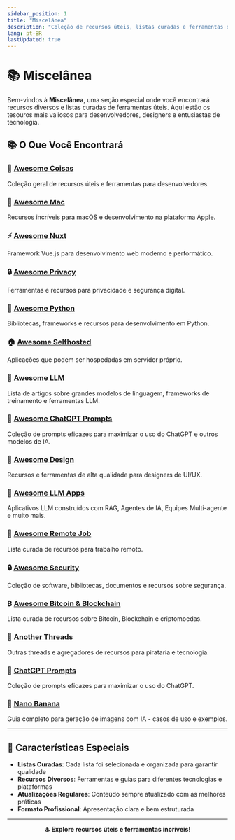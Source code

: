 ```yaml
---
sidebar_position: 1
title: "Miscelânea"
description: "Coleção de recursos úteis, listas curadas e ferramentas diversas"
lang: pt-BR
lastUpdated: true
---
```


# 📚 Miscelânea

Bem-vindos à **Miscelânea**, uma seção especial onde você encontrará recursos diversos e listas curadas de ferramentas úteis. Aqui estão os tesouros mais valiosos para desenvolvedores, designers e entusiastas de tecnologia.

## 📚 O Que Você Encontrará

### 🌟 [Awesome Coisas](/nice-misc/awesome-coisas/awesome-coisas)
Coleção geral de recursos úteis e ferramentas para desenvolvedores.

### 🍎 [Awesome Mac](/nice-misc/awesome-coisas/awesome-mac)
Recursos incríveis para macOS e desenvolvimento na plataforma Apple.

### ⚡ [Awesome Nuxt](/nice-misc/awesome-coisas/awesome-nuxt)
Framework Vue.js para desenvolvimento web moderno e performático.

### 🔒 [Awesome Privacy](/nice-misc/awesome-coisas/awesome-privacy)
Ferramentas e recursos para privacidade e segurança digital.

### 🐍 [Awesome Python](/nice-misc/awesome-coisas/awesome-python)
Bibliotecas, frameworks e recursos para desenvolvimento em Python.

### 🏠 [Awesome Selfhosted](/nice-misc/awesome-coisas/awesome-selfhosted)
Aplicações que podem ser hospedadas em servidor próprio.

### 🤖 [Awesome LLM](/nice-misc/awesome-coisas/Awesome-LLM)
Lista de artigos sobre grandes modelos de linguagem, frameworks de treinamento e ferramentas LLM.

### 💬 [Awesome ChatGPT Prompts](/nice-misc/awesome-coisas/awesome-chatgpt-prompts)
Coleção de prompts eficazes para maximizar o uso do ChatGPT e outros modelos de IA.

### 🎨 [Awesome Design](/nice-misc/awesome-coisas/awesome-design)
Recursos e ferramentas de alta qualidade para designers de UI/UX.

### 🚀 [Awesome LLM Apps](/nice-misc/awesome-coisas/awesome-llm-apps)
Aplicativos LLM construídos com RAG, Agentes de IA, Equipes Multi-agente e muito mais.

### 💼 [Awesome Remote Job](/nice-misc/awesome-coisas/awesome-remote-job)
Lista curada de recursos para trabalho remoto.

### 🔒 [Awesome Security](/nice-misc/awesome-coisas/awesome-security)
Coleção de software, bibliotecas, documentos e recursos sobre segurança.


### ₿ [Awesome Bitcoin & Blockchain](/nice-misc/awesome-coisas/awesome-blockchain-bitcoin-awesome-md)
Lista curada de recursos sobre Bitcoin, Blockchain e criptomoedas.

### 🔗 [Another Threads](/nice-misc/another-threads/)
Outras threads e agregadores de recursos para pirataria e tecnologia.

### 💬 [ChatGPT Prompts](/nice-misc/PromptKing/chatgpt-prompts)
Coleção de prompts eficazes para maximizar o uso do ChatGPT.

### 🍌 [Nano Banana](/nice-misc/PromptKing/nano-banana)
Guia completo para geração de imagens com IA - casos de uso e exemplos.

---

## 🎯 Características Especiais

- **Listas Curadas**: Cada lista foi selecionada e organizada para garantir qualidade
- **Recursos Diversos**: Ferramentas e guias para diferentes tecnologias e plataformas
- **Atualizações Regulares**: Conteúdo sempre atualizado com as melhores práticas
- **Formato Profissional**: Apresentação clara e bem estruturada

---

<div align="center">

**⚓ Explore recursos úteis e ferramentas incríveis!**

</div>